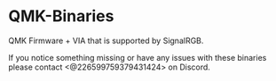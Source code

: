 # QMK-Binaries
QMK Firmware + VIA that is supported by SignalRGB.

If you notice something missing or have any issues with these binaries please contact <@226599759379431424> on Discord.